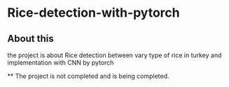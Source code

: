 # Rice-detection-with-pytorch

## About this
the project is about Rice detection between vary type of rice in turkey and implementation with CNN by pytorch 

** The project is not completed and is being completed.
